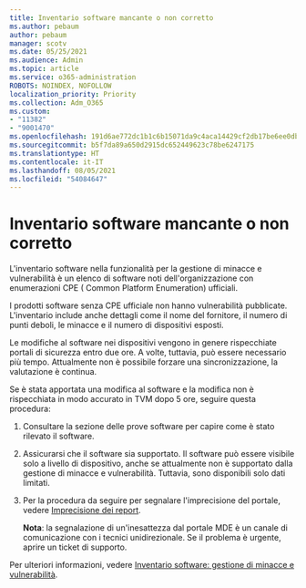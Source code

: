 ```yaml
---
title: Inventario software mancante o non corretto
ms.author: pebaum
author: pebaum
manager: scotv
ms.date: 05/25/2021
ms.audience: Admin
ms.topic: article
ms.service: o365-administration
ROBOTS: NOINDEX, NOFOLLOW
localization_priority: Priority
ms.collection: Adm_O365
ms.custom:
- "11382"
- "9001470"
ms.openlocfilehash: 191d6ae772dc1b1c6b15071da9c4aca14429cf2db17be6ee0db6b23ea0d29e2d
ms.sourcegitcommit: b5f7da89a650d2915dc652449623c78be6247175
ms.translationtype: HT
ms.contentlocale: it-IT
ms.lasthandoff: 08/05/2021
ms.locfileid: "54084647"
---
```

# <a name="software-inventory-is-missing-or-inaccurate"></a>Inventario software mancante o non corretto

L'inventario software nella funzionalità per la gestione di minacce e vulnerabilità è un elenco di software noti dell'organizzazione con enumerazioni CPE ( Common Platform Enumeration) ufficiali.

I prodotti software senza CPE ufficiale non hanno vulnerabilità pubblicate. L'inventario include anche dettagli come il nome del fornitore, il numero di punti deboli, le minacce e il numero di dispositivi esposti.

Le modifiche al software nei dispositivi vengono in genere rispecchiate portali di sicurezza entro due ore. A volte, tuttavia, può essere necessario più tempo. Attualmente non è possibile forzare una sincronizzazione, la valutazione è continua.

Se è stata apportata una modifica al software e la modifica non è rispecchiata in modo accurato in TVM dopo 5 ore, seguire questa procedura:

1. Consultare la sezione delle prove software per capire come è stato rilevato il software.
1. Assicurarsi che il software sia supportato. Il software può essere visibile solo a livello di dispositivo, anche se attualmente non è supportato dalla gestione di minacce e vulnerabilità. Tuttavia, sono disponibili solo dati limitati.
1. Per la procedura da seguire per segnalare l'imprecisione del portale, vedere [Imprecisione dei report](/microsoft-365/security/defender-endpoint/tvm-software-inventory?view=o365-worldwide#report-inaccuracy).
   
    **Nota**: la segnalazione di un'inesattezza dal portale MDE è un canale di comunicazione con i tecnici unidirezionale. Se il problema è urgente, aprire un ticket di supporto.

Per ulteriori informazioni, vedere [Inventario software: gestione di minacce e vulnerabilità](/microsoft-365/security/defender-endpoint/tvm-software-inventory).